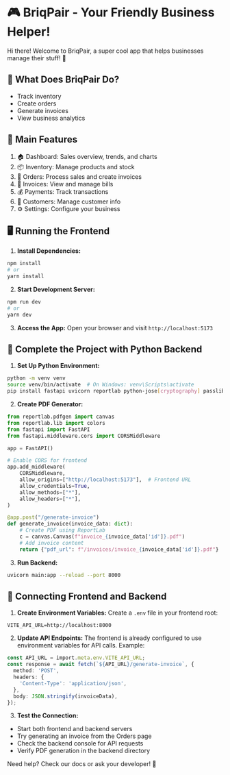 # 🎮 BriqPair - Your Friendly Business Helper!

Hi there! Welcome to BriqPair, a super cool app that helps businesses manage their stuff! 🚀

## 🎯 What Does BriqPair Do?
- Track inventory
- Create orders
- Generate invoices
- View business analytics

## 🚀 Main Features
1. 🏠 Dashboard: Sales overview, trends, and charts
2. 📦 Inventory: Manage products and stock
3. 🛒 Orders: Process sales and create invoices
4. 📄 Invoices: View and manage bills
5. 💰 Payments: Track transactions
6. 👥 Customers: Manage customer info
7. ⚙️ Settings: Configure your business

## 🖥️ Running the Frontend

1. **Install Dependencies:**
```bash
npm install
# or
yarn install
```

2. **Start Development Server:**
```bash
npm run dev
# or
yarn dev
```

3. **Access the App:**
Open your browser and visit `http://localhost:5173`

## 🐍 Complete the Project with Python Backend

1. **Set Up Python Environment:**
```bash
python -m venv venv
source venv/bin/activate  # On Windows: venv\Scripts\activate
pip install fastapi uvicorn reportlab python-jose[cryptography] passlib python-dotenv
```

2. **Create PDF Generator:**
```python
from reportlab.pdfgen import canvas
from reportlab.lib import colors
from fastapi import FastAPI
from fastapi.middleware.cors import CORSMiddleware

app = FastAPI()

# Enable CORS for frontend
app.add_middleware(
    CORSMiddleware,
    allow_origins=["http://localhost:5173"],  # Frontend URL
    allow_credentials=True,
    allow_methods=["*"],
    allow_headers=["*"],
)

@app.post("/generate-invoice")
def generate_invoice(invoice_data: dict):
    # Create PDF using ReportLab
    c = canvas.Canvas(f"invoice_{invoice_data['id']}.pdf")
    # Add invoice content
    return {"pdf_url": f"/invoices/invoice_{invoice_data['id']}.pdf"}
```

3. **Run Backend:**
```bash
uvicorn main:app --reload --port 8000
```

## 🔗 Connecting Frontend and Backend

1. **Create Environment Variables:**
Create a `.env` file in your frontend root:
```
VITE_API_URL=http://localhost:8000
```

2. **Update API Endpoints:**
The frontend is already configured to use environment variables for API calls. Example:
```typescript
const API_URL = import.meta.env.VITE_API_URL;
const response = await fetch(`${API_URL}/generate-invoice`, {
  method: 'POST',
  headers: {
    'Content-Type': 'application/json',
  },
  body: JSON.stringify(invoiceData),
});
```

3. **Test the Connection:**
- Start both frontend and backend servers
- Try generating an invoice from the Orders page
- Check the backend console for API requests
- Verify PDF generation in the backend directory

Need help? Check our docs or ask your developer! 🌟